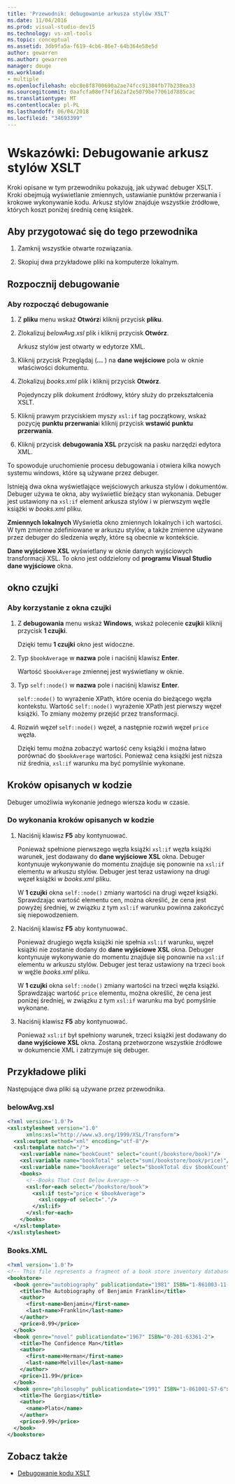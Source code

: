 ```yaml
---
title: 'Przewodnik: debugowanie arkusza stylów XSLT'
ms.date: 11/04/2016
ms.prod: visual-studio-dev15
ms.technology: vs-xml-tools
ms.topic: conceptual
ms.assetid: 3db9fa5a-f619-4cb6-86e7-64b364e58e5d
author: gewarren
ms.author: gewarren
manager: douge
ms.workload:
- multiple
ms.openlocfilehash: ebc8e8f8700690a2ae74fcc91384fb77b238ea33
ms.sourcegitcommit: 0aafcfa08ef74f162af2e5079be77061d7885cac
ms.translationtype: MT
ms.contentlocale: pl-PL
ms.lasthandoff: 06/04/2018
ms.locfileid: "34693399"
---
```

# <a name="walkthrough-debug-an-xslt-style-sheet"></a>Wskazówki: Debugowanie arkusz stylów XSLT

Kroki opisane w tym przewodniku pokazują, jak używać debuger XSLT. Kroki obejmują wyświetlanie zmiennych, ustawianie punktów przerwania i krokowe wykonywanie kodu. Arkusz stylów znajduje wszystkie źródłowe, których koszt poniżej średnią cenę książek.

## <a name="to-prepare-for-this-walkthrough"></a>Aby przygotować się do tego przewodnika

1.  Zamknij wszystkie otwarte rozwiązania.

2.  Skopiuj dwa przykładowe pliki na komputerze lokalnym.

## <a name="start-debugging"></a>Rozpocznij debugowanie

### <a name="to-start-debugging"></a>Aby rozpocząć debugowanie

1.  Z **pliku** menu wskaż **Otwórz**i kliknij przycisk **pliku**.

2.  Zlokalizuj *belowAvg.xsl* plik i kliknij przycisk **Otwórz**.

     Arkusz stylów jest otwarty w edytorze XML.

3.  Kliknij przycisk Przeglądaj (**...** ) na **dane wejściowe** pola w oknie właściwości dokumentu.

4.  Zlokalizuj *books.xml* plik i kliknij przycisk **Otwórz**.

     Pojedynczy plik dokument źródłowy, który służy do przekształcenia XSLT.

5.  Kliknij prawym przyciskiem myszy `xsl:if` tag początkowy, wskaż pozycję **punktu przerwania**i kliknij przycisk **wstawić punktu przerwania**.

6.  Kliknij przycisk **debugowania XSL** przycisk na pasku narzędzi edytora XML.

To spowoduje uruchomienie procesu debugowania i otwiera kilka nowych systemu windows, które są używane przez debuger.

Istnieją dwa okna wyświetlające wejściowych arkusza stylów i dokumentów. Debuger używa te okna, aby wyświetlić bieżący stan wykonania. Debuger jest ustawiony na `xsl:if` element arkusza stylów i w pierwszym węźle książki w *books.xml* pliku.

**Zmiennych lokalnych** Wyświetla okno zmiennych lokalnych i ich wartości. W tym zmienne zdefiniowane w arkuszu stylów, a także zmienne używane przez debuger do śledzenia węzły, które są obecnie w kontekście.

**Dane wyjściowe XSL** wyświetlany w oknie danych wyjściowych transformacji XSL. To okno jest oddzielony od **programu Visual Studio dane wyjściowe** okna.

## <a name="watch-window"></a>okno czujki

### <a name="to-use-the-watch-window"></a>Aby korzystanie z okna czujki

1.  Z **debugowania** menu wskaż **Windows**, wskaż polecenie **czujki**i kliknij przycisk **1 czujki**.

     Dzięki temu **1 czujki** okno jest widoczne.

2.  Typ `$bookAverage` w **nazwa** pole i naciśnij klawisz **Enter**.

     Wartość `$bookAverage` zmiennej jest wyświetlany w oknie.

3.  Typ `self::node()` w **nazwa** pole i naciśnij klawisz **Enter**.

     `self::node()` to wyrażenie XPath, które ocenia do bieżącego węzła kontekstu. Wartość `self::node()` wyrażenie XPath jest pierwszy węzeł książki. To zmiany możemy przejść przez transformacji.

4.  Rozwiń węzeł `self::node()` węzeł, a następnie rozwiń węzeł `price` węzła.

     Dzięki temu można zobaczyć wartość ceny książki i można łatwo porównać do `$bookAverage` wartości. Ponieważ cena książki jest niższa niż średnia, `xsl:if` warunku ma być pomyślnie wykonane.

## <a name="step-through-the-code"></a>Kroków opisanych w kodzie
 Debuger umożliwia wykonanie jednego wiersza kodu w czasie.

### <a name="to-step-through-the-code"></a>Do wykonania kroków opisanych w kodzie

1.  Naciśnij klawisz **F5** aby kontynuować.

     Ponieważ spełnione pierwszego węzła książki `xsl:if` węzła książki warunek, jest dodawany do **dane wyjściowe XSL** okna. Debuger kontynuuje wykonywanie do momentu znajduje się ponownie na `xsl:if` elementu w arkuszu stylów. Debuger jest teraz ustawiony na drugi węzeł książki w *books.xml* pliku.

     W **1 czujki** okna `self::node()` zmiany wartości na drugi węzeł książki. Sprawdzając wartość elementu cen, można określić, że cena jest powyżej średniej, w związku z tym `xsl:if` warunku powinna zakończyć się niepowodzeniem.

2.  Naciśnij klawisz **F5** aby kontynuować.

     Ponieważ drugiego węzła książki nie spełnia `xsl:if` warunku, węzeł książki nie zostanie dodany do **dane wyjściowe XSL** okna. Debuger kontynuuje wykonywanie do momentu znajduje się ponownie na `xsl:if` elementu w arkuszu stylów. Debuger jest teraz ustawiony na trzeci `book` w węźle *books.xml* pliku.

     W **1 czujki** okna `self::node()` zmiany wartości na trzeci węzła książki. Sprawdzając wartość `price` elementu, można określić, że cena jest poniżej średniej, w związku z tym `xsl:if` warunku ma być pomyślnie wykonane.

3.  Naciśnij klawisz **F5** aby kontynuować.

     Ponieważ `xsl:if` był spełniony warunek, trzeci książki jest dodawany do **dane wyjściowe XSL** okna. Zostaną przetworzone wszystkie źródłowe w dokumencie XML i zatrzymuje się debuger.

## <a name="sample-files"></a>Przykładowe pliki

Następujące dwa pliki są używane przez przewodnika.

### <a name="belowavgxsl"></a>belowAvg.xsl

```xml
<?xml version='1.0'?>
<xsl:stylesheet version="1.0"
      xmlns:xsl="http://www.w3.org/1999/XSL/Transform">
  <xsl:output method="xml" encoding="utf-8"/>
  <xsl:template match="/">
    <xsl:variable name="bookCount" select="count(/bookstore/book)"/>
    <xsl:variable name="bookTotal" select="sum(/bookstore/book/price)"/>
    <xsl:variable name="bookAverage" select="$bookTotal div $bookCount"/>
    <books>
      <!--Books That Cost Below Average-->
      <xsl:for-each select="/bookstore/book">
        <xsl:if test="price < $bookAverage">
          <xsl:copy-of select="."/>
        </xsl:if>
      </xsl:for-each>
    </books>
  </xsl:template>
</xsl:stylesheet>
```

### <a name="booksxml"></a>Books.XML

```xml
<?xml version='1.0'?>
<!-- This file represents a fragment of a book store inventory database -->
<bookstore>
  <book genre="autobiography" publicationdate="1981" ISBN="1-861003-11-0">
    <title>The Autobiography of Benjamin Franklin</title>
    <author>
      <first-name>Benjamin</first-name>
      <last-name>Franklin</last-name>
    </author>
    <price>8.99</price>
  </book>
  <book genre="novel" publicationdate="1967" ISBN="0-201-63361-2">
    <title>The Confidence Man</title>
    <author>
      <first-name>Herman</first-name>
      <last-name>Melville</last-name>
    </author>
    <price>11.99</price>
  </book>
  <book genre="philosophy" publicationdate="1991" ISBN="1-861001-57-6">
    <title>The Gorgias</title>
    <author>
      <name>Plato</name>
    </author>
    <price>9.99</price>
  </book>
</bookstore>
```

## <a name="see-also"></a>Zobacz także

- [Debugowanie kodu XSLT](../xml-tools/debugging-xslt.md)